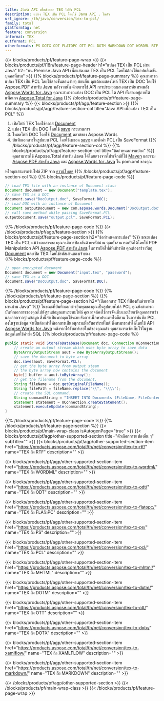```yaml
---
title: Java API เพื่อส่งออก TEX ไปยัง PCL
description: แปลง TEX เป็น PCL โดยใช้ Java API . ในตัว
url_ignore: /th/java/conversion/tex-to-pcl/
family: total
platformtag: net
feature: conversion
informat: TEX
outformat: PCL
otherformats: PS DOTX ODT FLATOPC OTT PCL DOTM MARKDOWN DOT WORDML RTF XAMLFLOW
---
```

{{< blocks/products/pf/feature-page-wrap >}}
{{< blocks/products/pf/i18n/feature-page-header h1="แปลง TEX เป็น PCL ผ่าน Java" h2="บน Premise Java API เพื่อแสดงผล TEX เป็น PCL โดยไม่ต้องใช้แอปพลิเคชันบุคคลที่สาม" >}}
{{% blocks/products/pf/feature-page-summary %}}
คุณสามารถแปลง TEX เป็น PCL โดยใช้สองขั้นตอนง่ายๆ ก่อนอื่น คุณต้องแสดงไฟล์ TEX เป็น DOC โดยใช้ [Aspose.PDF สำหรับ Java](https://products.aspose.com/pdf/java/) หลังจากนั้น ด้วยการใช้ API การประมวลผลเอกสารอันทรงพลัง [Aspose.Words for Java](https://products.aspose.com/words/java/) คุณจะสามารถแปลง DOC เป็น PCL ได้ API ทั้งสองอยู่ภายใต้แพ็คเกจ [Aspose.Total for Java](https://products.aspose.com/total/java/)
{{% /blocks/products/pf/feature-page-summary  %}}
{{< blocks/products/pf/agp/feature-section >}}
{{% blocks/products/pf/agp/feature-section-col title="Java API เพื่อแปลง TEX เป็น PCL" %}}
1. เปิดไฟล์ TEX โดยใช้คลาส [Document](https://reference.aspose.com/pdf/java/com.aspose.pdf/Document)
2. แปลง TEX เป็น DOC โดยใช้ [save](https://reference.aspose.com/pdf/java/com.aspose.pdf/Document#save-java.lang.String-com.aspose.pdf.SaveOptions- ) กระบวนการ
3. โหลดไฟล์ DOC โดยใช้ [Document](https://reference.aspose.com/words/java/com.aspose.words/Document) คลาสของ Aspose.Words
4. บันทึกเอกสารในรูปแบบ PCL โดยใช้เมธอด [save](https://reference.aspose.com/words/java/com.aspose.words/Document#save(java.lang.String,int)) และตั้งค่า PCL เป็น SaveFormat
{{% /blocks/products/pf/agp/feature-section-col %}}
{{% blocks/products/pf/agp/feature-section-col title="ข้อกำหนดการแปลง" %}}
คุณสามารถใช้ Aspose.Total สำหรับ Java ได้โดยตรงจากโปรเจ็กต์ที่ใช้ [Maven](https://repository.aspose.com/webapp/#/artifacts/browse/tree/General/repo/com/aspose/aspose-total) และรวม [Aspose.PDF สำหรับ Java](https://docs.aspose.com/pdf/java/installation/) และ [Aspose.Words for Java](https://docs.aspose.com/words/java/installation/) ใน pom.xml ของคุณ

หรือคุณสามารถรับไฟล์ ZIP จาก [ดาวน์โหลด](https://downloads.aspose.com/total/java)
{{% /blocks/products/pf/agp/feature-section-col %}}
{{% blocks/products/pf/feature-page-code %}}

```java
// load TEX file with an instance of Document class
Document document = new Document("template.tex");
// save TEX as a DOC 
document.save("DocOutput.doc", SaveFormat.DOC); 
// load DOC with an instance of Document
Document outputDocument = new com.aspose.words.Document("DocOutput.doc");
// call save method while passing SaveFormat.PCL
outputDocument.save("output.pcl", SaveFormat.PCL);   
```

{{% /blocks/products/pf/feature-page-code %}}
{{< /blocks/products/pf/agp/feature-section >}}
{{% blocks/products/pf/feature-page-section  h2="ข้อกำหนดการแปลง" %}}
ขณะแปลง TEX เป็น PCL แม้ว่าเอกสารของคุณจะมีการป้องกันด้วยรหัสผ่าน คุณยังสามารถเปิดได้โดยใช้ PDF Manipulation API [Aspose.PDF สำหรับ Java](https://docs.aspose.com/pdf/java/installation/) ในการเปิดไฟล์ที่เข้ารหัส คุณต้องสร้างวัตถุ [Document](https://reference.aspose.com/pdf/java/com.aspose.pdf/Document) และเปิด TEX โดยใช้รหัสผ่านของเจ้าของ  
{{% blocks/products/pf/feature-page-code %}}
```cs
// open encrypted document
Document document = new Document("input.tex", "password");
// save TEX as a DOC 
document.save("DocOutput.doc", SaveFormat.DOC);
```

{{% /blocks/products/pf/feature-page-code  %}}
{{% /blocks/products/pf/feature-page-section %}}
{{% blocks/products/pf/feature-page-section  h2="เปิดเอกสาร TEX ที่ป้องกันด้วยรหัสผ่านผ่าน Java" %}}
ในขณะที่บันทึกเอกสารอินพุตของคุณเป็นรูปแบบไฟล์ PCL คุณยังสามารถบันทึกเอกสารของคุณไปยังฐานข้อมูลแทนระบบไฟล์ คุณอาจต้องใช้การจัดเก็บและเรียกวัตถุเอกสารเข้าและออกจากฐานข้อมูล สิ่งนี้จำเป็นหากคุณใช้ระบบจัดการเนื้อหาประเภทใดก็ตาม ในการบันทึก PCL ลงในฐานข้อมูล จำเป็นต้องทำให้เอกสารเป็นอนุกรมเพื่อรับอาร์เรย์ไบต์ ซึ่งสามารถทำได้โดยใช้ API [Aspose.Words for Java](https://products.aspose.com/words/Java/) หลังจากได้รับอาร์เรย์ไบต์ของคุณแล้ว คุณสามารถจัดเก็บไว้ในฐานข้อมูลโดยใช้คำสั่ง SQL 
{{% blocks/products/pf/feature-page-code %}}

```java
public static void StoreToDatabase(Document doc, Connection mConnection) throws Exception {
    // create an output stream which uses byte array to save data
    ByteArrayOutputStream aout = new ByteArrayOutputStream();
    // save the document to byte array
    doc.save(aout, SaveFormat.PCL);
    // get the byte array from output steam
    // the byte array now contains the document
    byte[] buffer = aout.toByteArray();
    // get the filename from the document.
    String fileName = doc.getOriginalFileName();
    String filePath = fileName.replace("\\", "\\\\");
    // create the SQL command.
    String commandString = "INSERT INTO Documents (FileName, FileContent) VALUES('" + filePath + "', '" + buffer + "')";
    Statement statement = mConnection.createStatement();
    statement.executeUpdate(commandString);
}  
```

{{% /blocks/products/pf/feature-page-code  %}}
{{% /blocks/products/pf/feature-page-section %}}
{{< blocks/products/pf/main-wrap-class isAutogenPage="true" >}}
{{< blocks/products/pf/agp/other-supported-section title="ตัวเลือกการแปลงอื่น ๆ" subTitle="" >}}
{{< blocks/products/pf/agp/other-supported-section-item href="https://products.aspose.com/total/th/net/conversion/tex-to-rtf/" name="TEX ถึง RTF" description="" >}}

{{< blocks/products/pf/agp/other-supported-section-item href="https://products.aspose.com/total/th/net/conversion/tex-to-wordml/" name="TEX ถึง WORDML" description="" >}}

{{< blocks/products/pf/agp/other-supported-section-item href="https://products.aspose.com/total/th/net/conversion/tex-to-odt/" name="TEX ถึง ODT" description="" >}}

{{< blocks/products/pf/agp/other-supported-section-item href="https://products.aspose.com/total/th/net/conversion/tex-to-flatopc/" name="TEX ถึง FLAถึงPC" description="" >}}

{{< blocks/products/pf/agp/other-supported-section-item href="https://products.aspose.com/total/th/net/conversion/tex-to-ps/" name="TEX ถึง PS" description="" >}}

{{< blocks/products/pf/agp/other-supported-section-item href="https://products.aspose.com/total/th/net/conversion/tex-to-pcl/" name="TEX ถึง PCL" description="" >}}

{{< blocks/products/pf/agp/other-supported-section-item href="https://products.aspose.com/total/th/net/conversion/tex-to-mhtml/" name="TEX ถึง MHTML" description="" >}}

{{< blocks/products/pf/agp/other-supported-section-item href="https://products.aspose.com/total/th/net/conversion/tex-to-dotm/" name="TEX ถึง DOTM" description="" >}}

{{< blocks/products/pf/agp/other-supported-section-item href="https://products.aspose.com/total/th/net/conversion/tex-to-ott/" name="TEX ถึง OTT" description="" >}}

{{< blocks/products/pf/agp/other-supported-section-item href="https://products.aspose.com/total/th/net/conversion/tex-to-dotx/" name="TEX ถึง DOTX" description="" >}}

{{< blocks/products/pf/agp/other-supported-section-item href="https://products.aspose.com/total/th/net/conversion/tex-to-xamlflow/" name="TEX ถึง XAMLFLOW" description="" >}}

{{< blocks/products/pf/agp/other-supported-section-item href="https://products.aspose.com/total/th/net/conversion/tex-to-markdown/" name="TEX ถึง MARKDOWN" description="" >}}


{{< /blocks/products/pf/agp/other-supported-section >}}
{{< /blocks/products/pf/main-wrap-class >}}
{{< /blocks/products/pf/feature-page-wrap >}}